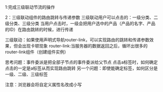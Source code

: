 1:完成三级联动节流的操作

2：三级联动组件的路由跳转与传递参数
三级联动用户可以点击的：一级分类、二级分类、三级分类
当用户点击时，一级会把用户选中的产品（产品的名字、产品的ID）在路由跳转的时候，进行传递

三级联动：如果使用声明式导航router-link，可以实现路由的跳转和传递参数效果，但会出现卡顿现象
router-link:当服务器的数据返回之后，循环出很多的router-link组件（创建组件实例）

思考问题：事件委派是把全部子节点的事件委派给父节点
点击a标签时，如何确定点击的一定是a标签从而实现路由跳转
另一个问题：即使能确定标签，如何区分是一级、二级、三级标签

注意：浏览器会将自定义属性名改成小写
